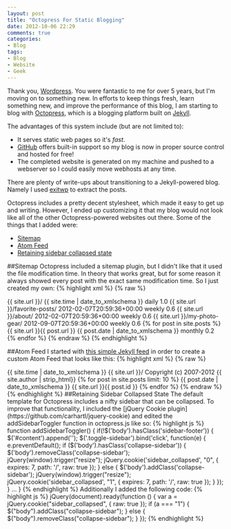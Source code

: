 ```yaml
---
layout: post
title: "Octopress For Static Blogging"
date: 2012-10-06 22:29
comments: true
categories: 
- Blog
tags:
- Blog
- Website
- Geek
---
```

Thank you, [Wordpress](http://wordpress.org).  You were fantastic to me for over 5 years, but I'm moving on to something new.  In efforts to keep things fresh, learn something new, and improve the performance of this blog, I am starting to blog with [Octopress](http://octopress.org), which is a blogging platform built on [Jekyll](http://jekyllrb.com/).

The advantages of this system include (but are not limited to):

*   It serves static web pages so it's _fast_.
*   [GitHub](https://github.com) offers built-in support so my blog is now in proper source control and hosted for free!
*   The completed website is generated on my machine and pushed to a webserver so I could easily move webhosts at any time.

There are plenty of write-ups about transitioning to a Jekyll-powered blog.  Namely I used [exitwp](https://github.com/thomasf/exitwp) to extract the posts. 

Octopress includes a pretty decent stylesheet, which made it easy to get up and writing.  However, I ended up customizing it that my blog would not look like all of the other Octopress-powered websites out there.  Some of the things that I added were:

*   [Sitemap](#sitemap)
*   [Atom Feed](#atom)
*   [Retaining sidebar collapsed state](#sidebar_state)

##<a id="sitemap"></a>Sitemap
Octopress included a sitemap plugin, but I didn't like that it used the file modification time.  In theory that works great, but for some reason it always showed every post with the exact same modification time.  So I just created my own:
{% highlight xml %} {% raw %}
<?xml version="1.0" encoding="UTF-8"?>
<?xml-stylesheet type="text/xsl" href="/sitemap.xsl"?>
<urlset xmlns:xsi="http://www.w3.org/2001/XMLSchema-instance" xsi:schemaLocation="http://www.sitemaps.org/schemas/sitemap/0.9 http://www.sitemaps.org/schemas/sitemap/0.9/sitemap.xsd" xmlns="http://www.sitemaps.org/schemas/sitemap/0.9">
  <url>
    <loc>{{ site.url }}/</loc>
    <lastmod>{{ site.time | date_to_xmlschema }}</lastmod>
    <changefreq>daily</changefreq>
    <priority>1.0</priority>
  </url>
  <url>
    <loc>{{ site.url }}/favorite-posts/</loc>
    <lastmod>2012-02-07T20:59:36+00:00</lastmod>
    <changefreq>weekly</changefreq>
    <priority>0.6</priority>
  </url>
  <url>
    <loc>{{ site.url }}/about/</loc>
    <lastmod>2012-02-07T20:59:36+00:00</lastmod>
    <changefreq>weekly</changefreq>
    <priority>0.6</priority>
  </url>
  <url>
    <loc>{{ site.url }}/my-photo-gear/</loc>
    <lastmod>2012-09-07T20:59:36+00:00</lastmod>
    <changefreq>weekly</changefreq>
    <priority>0.6</priority>
  </url>
  {% for post in site.posts  %}
  <url>
    <loc>{{ site.url }}{{ post.url }}</loc>
    <lastmod>{{ post.date | date_to_xmlschema }}</lastmod>
    <changefreq>monthly</changefreq>
    <priority>0.2</priority>
  </url>
  {% endfor %}
</urlset> {% endraw %}
{% endhighlight %}

##<a id="atom"></a>Atom Feed
I started with [this simple Jekyll feed](http://vitobotta.com/how-to-migrate-from-wordpress-to-jekyll/#atom-rss-feed) in order to create a custom Atom Feed that looks like this:
{% highlight xml %} {% raw %}
<?xml version="1.0" encoding="utf-8"?>
<feed xmlns="http://www.w3.org/2005/Atom">

  <title><![CDATA[{{ site.title }}]]></title>
  <subtitle><![CDATA[{{ site.subtitle }}]]></subtitle>
  <link href="{{ site.url }}/atom.xml" rel="self"/>
  <link href="{{ site.url }}/"/>
  <updated>{{ site.time | date_to_xmlschema }}</updated>
  <id>{{ site.url }}/</id>
  <author>
    <name><![CDATA[{{ site.author | strip_html }}]]></name>
  </author>
  <rights>Copyright (c) 2007-2012 {{ site.author | strip_html}}</rights>
  {% for post in site.posts limit: 10 %}
  <entry>
    <title type="html"><![CDATA[{{ post.title | cdata_escape }}]]></title>
    <link href="{{ site.url }}{{ post.url }}"/>
    <updated>{{ post.date | date_to_xmlschema }}</updated>
    <id>{{ site.url }}{{ post.id }}</id>
    <content type="html"><![CDATA[{{ post.content | expand_urls: site.url | cdata_escape }}]]></content>
  </entry>
  {% endfor %}
</feed> {% endraw %}
{% endhighlight %}
##<a id="sidebar_state"></a>Retaining Sidebar Collapsed State
The default template for Octopress includes a nifty sidebar that can be collapsed.  To improve that functionality, I included the [jQuery Cookie plugin](https://github.com/carhartl/jquery-cookie) and edited the addSidebarToggler function in octopress.js like so:
{% highlight js %}
function addSidebarToggler() {
  if(!$('body').hasClass('sidebar-footer')) {
    $('#content').append('<span class="toggle-sidebar"></span>');
    $('.toggle-sidebar').bind('click', function(e) {
      e.preventDefault();
      if ($('body').hasClass('collapse-sidebar')) {
        $('body').removeClass('collapse-sidebar');
        jQuery(window).trigger("resize");
        jQuery.cookie('sidebar_collapsed', "0", { expires: 7, path: '/', raw: true });
      } else {
        $('body').addClass('collapse-sidebar');
        jQuery(window).trigger("resize");
        jQuery.cookie('sidebar_collapsed', "1", { expires: 7, path: '/', raw: true });
      }
    });
  }
...
}
{% endhighlight %}
Additionally I added the following code:
{% highlight js %}
jQuery(document).ready(function () {
    var a = jQuery.cookie("sidebar_collapsed", {
        raw: true
    });
    if (a === "1") {
        $("body").addClass("collapse-sidebar");
    } else {
        $("body").removeClass("collapse-sidebar");
    }
});
{% endhighlight %}
